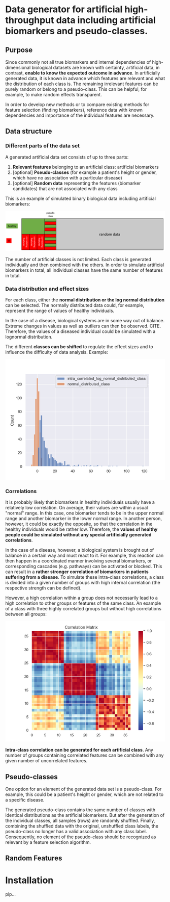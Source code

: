 # Data generator for artificial high-throughput data including artificial biomarkers and pseudo-classes.

## Purpose

Since commonly not all true biomarkers and internal dependencies of high-dimensional biological datasets are known with
certainty, artificial data, in contrast, **enable to know the expected outcome in advance**. In artificially generated data, 
it is known in advance which features are relevant and what the distribution of each class is. The remaining 
irrelevant features can be purely random or belong to a pseudo-class. This can be helpful, for example, to make random 
effects transparent. 

In order to develop new methods or to compare existing methods for feature selection (finding biomarkers), 
reference data with known dependencies and importance of the individual features are necessary. 

## Data structure

### Different parts of the data set

A generated artificial data set consists of up to three parts:
1. **Relevant features** belonging to an artificial class: artificial biomarkers 
2. [optional] **Pseudo-classes** (for example a patient's height or gender, which have no association with a particular disease)
3. [optional] **Random data** representing the features (biomarker candidates) that are not associated with any class

This is an example of simulated binary biological data including artificial biomarkers:

![Different blocks of the artificial data.](<./docs/figures/artificial_data.png>)

The number of artificial classes is not limited. Each class is generated individually and then combined with the others.
In order to simulate artificial biomarkers in total, all individual classes have the same number of features in total.

### Data distribution and effect sizes

For each class, either the **normal distribution or the log normal distribution** can be selected. 
The normally distributed data could, for example, represent the range of values of healthy individuals.

In the case of a disease, biological systems are in some way out of balance. 
Extreme changes in values as well as outliers can then be observed.  CITE. 
Therefore, the values of a diseased individual could be simulated with a lognormal distribution.

The different **classes can be shifted** to regulate the effect sizes and to influence the difficulty of data analysis.
Example:

![Different distributions of the classes.](<./docs/figures/distributions.png>)

### Correlations

It is probably likely that biomarkers in healthy individuals usually have a relatively low correlation. On average, 
their values are within a usual "normal" range. In this case, one biomarker tends to be in the upper normal range 
and another biomarker in the lower normal range. In another person, however, it could be exactly the opposite, 
so that the correlation in the healthy individuals would be rather low. Therefore, the **values of healthy people 
could be simulated without any special artificially generated correlations**. 

In the case of a disease, however, a biological system is brought out of balance in a certain way and must react to it. 
For example, this reaction can then happen in a coordinated manner involving several biomarkers, 
or corresponding cascades (e.g. pathways) can be activated or blocked. This can result in a **rather stronger 
correlation of biomarkers in patients suffering from a disease**. To simulate these intra-class correlations, 
a class is divided into a given number of groups with high internal correlation 
(the respective strength can be defined). 

However, a high correlation within a group does not necessarily lead to 
a high correlation to other groups or features of the same class. An example of a class with three 
highly correlated groups but without high correlations between all groups:

![Different distributions of the classes.](<./docs/figures/corr_3_groups.png>)

**Intra-class correlation can be generated for each artificial class**. Any number of groups 
containing correlated features can be combined with any given number of uncorrelated features.

## Pseudo-classes

One option for an element of the generated data set is a pseudo-class. For example, this could be a 
patient's height or gender, which are not related to a specific disease. 

The generated pseudo-class contains the same number of classes with identical distributions as the artificial biomarkers. 
But after the generation of the individual classes, all samples (rows) are randomly shuffled. 
Finally, combining the shuffled data with the original, unshuffled class labels, the pseudo-class no longer 
has a valid association with any class label. Consequently, no element of the pseudo-class should be 
recognized as relevant by a feature selection algorithm.

## Random Features


# Installation

pip...
